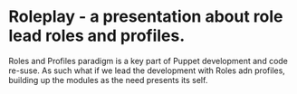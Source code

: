 # Roleplay - a presentation about role lead roles and profiles.

Roles and Profiles paradigm is a key part of Puppet development and code re-suse. As such what if we lead the development with Roles adn profiles, building up the modules as the need presents its self.
